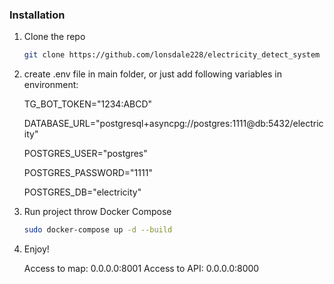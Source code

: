 ### Installation

1. Clone the repo
   ```sh
   git clone https://github.com/lonsdale228/electricity_detect_system
   ```
2. create .env file in main folder, or just add following variables in environment:
   
   TG_BOT_TOKEN="1234:ABCD"
   
   DATABASE_URL="postgresql+asyncpg://postgres:1111@db:5432/electricity"
   
   POSTGRES_USER="postgres"
   
   POSTGRES_PASSWORD="1111"
   
   POSTGRES_DB="electricity"
   
4. Run project throw Docker Compose
   ```sh
   sudo docker-compose up -d --build
   ```
5. Enjoy!
   
   Access to map: 0.0.0.0:8001
   Access to API: 0.0.0.0:8000
